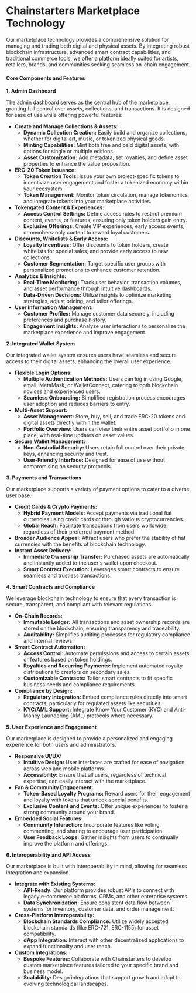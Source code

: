 # Chainstarters Marketplace Technology

Our marketplace technology provides a comprehensive solution for managing and trading both digital and physical assets. By integrating robust blockchain infrastructure, advanced smart contract capabilities, and traditional commerce tools, we offer a platform ideally suited for artists, retailers, brands, and communities seeking seamless on-chain engagement.

#### **Core Components and Features**

**1. Admin Dashboard**

The admin dashboard serves as the central hub of the marketplace, granting full control over assets, collections, and transactions. It is designed for ease of use while offering powerful features:

* **Create and Manage Collections & Assets:**
  * **Dynamic Collection Creation:** Easily build and organize collections, whether for digital art, music, or tokenized physical goods.
  * **Minting Capabilities:** Mint both free and paid digital assets, with options for single or multiple editions.
  * **Asset Customization:** Add metadata, set royalties, and define asset properties to enhance the value proposition.
* **ERC-20 Token Issuance:**
  * **Token Creation Tools:** Issue your own project-specific tokens to incentivize user engagement and foster a tokenized economy within your ecosystem.
  * **Token Management:** Monitor token circulation, manage tokenomics, and integrate tokens into your marketplace activities.
* **Tokengated Content & Experiences:**
  * **Access Control Settings:** Define access rules to restrict premium content, events, or features, ensuring only token holders gain entry.
  * **Exclusive Offerings:** Create VIP experiences, early access events, or members-only content to reward loyal customers.
* **Discounts, Whitelists & Early Access:**
  * **Loyalty Incentives:** Offer discounts to token holders, create whitelists for special sales, and provide early access to new collections.
  * **Customer Segmentation:** Target specific user groups with personalized promotions to enhance customer retention.
* **Analytics & Insights:**
  * **Real-Time Monitoring:** Track user behavior, transaction volumes, and asset performance through intuitive dashboards.
  * **Data-Driven Decisions:** Utilize insights to optimize marketing strategies, adjust pricing, and tailor offerings.
* **User Information Management:**
  * **Customer Profiles:** Manage customer data securely, including preferences and purchase history.
  * **Engagement Insights:** Analyze user interactions to personalize the marketplace experience and improve engagement.

**2. Integrated Wallet System**

Our integrated wallet system ensures users have seamless and secure access to their digital assets, enhancing the overall user experience.

* **Flexible Login Options:**
  * **Multiple Authentication Methods:** Users can log in using Google, email, MetaMask, or WalletConnect, catering to both blockchain novices and experienced users.
  * **Seamless Onboarding:** Simplified registration process encourages user adoption and reduces barriers to entry.
* **Multi-Asset Support:**
  * **Asset Management:** Store, buy, sell, and trade ERC-20 tokens and digital assets directly within the wallet.
  * **Portfolio Overview:** Users can view their entire asset portfolio in one place, with real-time updates on asset values.
* **Secure Wallet Management:**
  * **Non-Custodial Security:** Users retain full control over their private keys, enhancing security and trust.
  * **User-Friendly Interface:** Designed for ease of use without compromising on security protocols.

**3. Payments and Transactions**

Our marketplace supports a variety of payment options to cater to a diverse user base.

* **Credit Cards & Crypto Payments:**
  * **Hybrid Payment Models:** Accept payments via traditional fiat currencies using credit cards or through various cryptocurrencies.
  * **Global Reach:** Facilitate transactions from users worldwide, regardless of their preferred payment method.
* **Broader Audience Appeal:** Attract users who prefer the stability of fiat currencies with the benefits of blockchain technology.
* **Instant Asset Delivery:**
  * **Immediate Ownership Transfer:** Purchased assets are automatically and instantly added to the user's wallet upon checkout.
  * **Smart Contract Execution:** Leverages smart contracts to ensure seamless and trustless transactions.

**4. Smart Contracts and Compliance**

We leverage blockchain technology to ensure that every transaction is secure, transparent, and compliant with relevant regulations.

* **On-Chain Records:**
  * **Immutable Ledger:** All transactions and asset ownership records are stored on the blockchain, ensuring transparency and traceability.
  * **Auditability:** Simplifies auditing processes for regulatory compliance and internal reviews.
* **Smart Contract Automation:**
  * **Access Control:** Automate permissions and access to certain assets or features based on token holdings.
  * **Royalties and Recurring Payments:** Implement automated royalty distributions to creators on secondary sales.
  * **Customizable Contracts:** Tailor smart contracts to fit specific business needs and compliance requirements.
* **Compliance by Design:**
  * **Regulatory Integration:** Embed compliance rules directly into smart contracts, particularly for regulated assets like securities.
  * **KYC/AML Support:** Integrate Know Your Customer (KYC) and Anti-Money Laundering (AML) protocols where necessary.

**5. User Experience and Engagement**

Our marketplace is designed to provide a personalized and engaging experience for both users and administrators.

* **Responsive UI/UX:**
  * **Intuitive Design:** User interfaces are crafted for ease of navigation across web and mobile platforms.
  * **Accessibility:** Ensure that all users, regardless of technical expertise, can easily interact with the marketplace.
* **Fan & Community Engagement:**
  * **Token-Based Loyalty Programs:** Reward users for their engagement and loyalty with tokens that unlock special benefits.
  * **Exclusive Content and Events:** Offer unique experiences to foster a strong community around your brand.
* **Embedded Social Features:**
  * **Community Interaction:** Incorporate features like voting, commenting, and sharing to encourage user participation.
  * **User Feedback Loops:** Gather insights from users to continually improve the platform and offerings.

**6. Interoperability and API Access**

Our marketplace is built with interoperability in mind, allowing for seamless integration and expansion.

* **Integrate with Existing Systems:**
  * **API-Ready:** Our platform provides robust APIs to connect with legacy e-commerce platforms, CRMs, and other enterprise systems.
  * **Data Synchronization:** Ensure consistent data flow between systems for inventory, customer data, and order management.
* **Cross-Platform Interoperability:**
  * **Blockchain Standards Compliance:** Utilize widely accepted blockchain standards (like ERC-721, ERC-1155) for asset compatibility.
  * **dApp Integration:** Interact with other decentralized applications to expand functionality and user reach.
* **Custom Integrations:**
  * **Bespoke Features:** Collaborate with Chainstarters to develop custom marketplace features tailored to your specific brand and business model.
  * **Scalability:** Design integrations that support growth and adapt to evolving technological landscapes.



####
